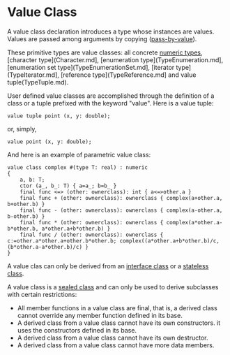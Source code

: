 # Value Class

A value class declaration introduces a type whose instances are values. Values are passed among arguments by copying ([pass-by-value](ArgumentPassing.md)). 

These primitive types are value classes: all concrete [numeric types](TypeNumeric.md), [character type](Character.md], [enumeration type](TypeEnumeration.md], [enumeration set type](TypeEnumerationSet.md], [iterator type](TypeIterator.md], [reference type](TypeReference.md] and value tuple(TypeTuple.md).

User defined value classes are accomplished through the definition of a class or a tuple prefixed with the keyword "value". Here is a value tuple:
```altro
value tuple point (x, y: double);
```
or, simply,
```altro
value point (x, y: double);
```
And here is an example of parametric value class:
```altro
value class complex #(type T: real) : numeric
{
    a, b: T;
    ctor (a_, b_: T) { a=a_; b=b_ }
    final func <=> (other: ownerclass): int { a<=>other.a }
    final func + (other: ownerclass): ownerclass { complex(a+other.a, b+other.b) }
    final func - (other: ownerclass): ownerclass { complex(a-other.a, b-other.b) }
    final func * (other: ownerclass): ownerclass { complex(a*other.a-b*other.b, a*other.a+b*other.b) }
    final func / (other: ownerclass): ownerclass { c:=other.a*other.a+other.b*other.b; complex((a*other.a+b*other.b)/c, (b*other.a-a*other.b)/c) }
}
```
A value clas can only be derived from an [interface class](InterfaceClass.md) or a [stateless class](StatelessClass.md).

A value class is a [sealed class](SealedClass.md) and can only be used to derive subclasses with certain restrictions:

* All member functions in a value class are final, that is, a derived class cannot override any member function defined in its base.
* A derived class from a value class cannot have its own constructors. it uses the constructors defined in its base.
* A derived class from a value class cannot have its own destructor.
* A derived class from a value class cannot have more data members.


